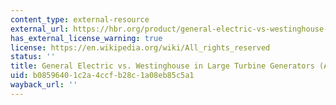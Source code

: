 ```yaml
---
content_type: external-resource
external_url: https://hbr.org/product/general-electric-vs-westinghouse-in-large-turbine-generators-a/380128-PDF-ENG
has_external_license_warning: true
license: https://en.wikipedia.org/wiki/All_rights_reserved
status: ''
title: General Electric vs. Westinghouse in Large Turbine Generators (A)
uid: b0859640-1c2a-4ccf-b28c-1a08eb85c5a1
wayback_url: ''
---
```

